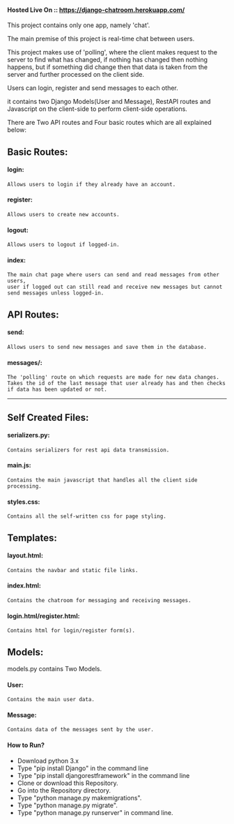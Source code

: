 #### Hosted Live On :: https://django-chatroom.herokuapp.com/

This project contains only one app, namely 'chat'.

The main premise of this project is real-time chat between users.

This project makes use of 'polling', where the client makes request to the server to find what has changed, if nothing has changed then nothing happens, but if something did change then that data is taken from the server and further processed on the client side.

Users can login, register and send messages to each other.

it contains two Django Models(User and Message), RestAPI routes and Javascript on the client-side to perform client-side operations.

There are Two API routes and Four basic routes which are all explained below:

## Basic Routes:
#### login:
    Allows users to login if they already have an account.

#### register:
    Allows users to create new accounts.

#### logout:
    Allows users to logout if logged-in.

#### index:
    The main chat page where users can send and read messages from other users, 
    user if logged out can still read and receive new messages but cannot send messages unless logged-in.

## API Routes:
#### send:
    Allows users to send new messages and save them in the database.

#### messages/<id>:
    
    The 'polling' route on which requests are made for new data changes.
    Takes the id of the last message that user already has and then checks if data has been updated or not.

______________________________________________

## Self Created Files:
#### serializers.py:
    Contains serializers for rest api data transmission.
#### main.js:
    Contains the main javascript that handles all the client side processing.
#### styles.css:
    Contains all the self-written css for page styling.

## Templates:
#### layout.html:
    Contains the navbar and static file links.
#### index.html:
    Contains the chatroom for messaging and receiving messages.
#### login.html/register.html:
    Contains html for login/register form(s).

## Models:
models.py contains Two Models.

#### User:
    Contains the main user data.

#### Message:
    Contains data of the messages sent by the user.

#### How to Run?
* Download python 3.x
* Type "pip install Django" in the command line
* Type "pip install djangorestframework" in the command line
* Clone or download this Repository.
* Go into the Repository directory.
* Type "python manage.py makemigrations".
* Type "python manage.py migrate".
* Type "python manage.py runserver" in command line.

